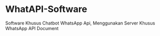 # WhatAPI-Software
Software Khusus Chatbot WhatsApp Api, Menggunakan Server Khusus WhatsApp API Document
